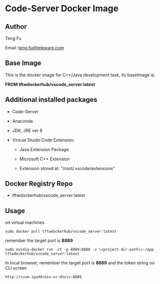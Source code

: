 # Code-Server Docker Image #

## Author ##

Teng Fu

Email: teng.fu@teleware.com

## Base Image ##
This is the docker image for C++/Java development task, its baseImage is:

__FROM tftwdockerhub/vscode_server:latest__

## Additional installed packages ##

- Code-Server

- Anaconda

- JDK, JRE ver 8

- Virsual Stuido Code Extension:
	
	- Java Extension Package

	- Microsoft C++ Extension

	- Extension stored at: "/root/.vscode/extensions"


## Docker Registry Repo ##

-  tftwdockerhub/vscode_server:latest

## Usage ##

on virtual machines


```
sudo docker pull tftwdockerhub/vscode_server:latest
```

remember the target port is __8889__
```
sudo nvidia-docker run -it -p 8889:8888 -v \<project-dir-path\>:/app tftwdockerhub/vscode_server:latest
```

In local browser, remember the target port is __8889__ and the token string on CLI screen
```
http://\<vm-ipaddress-or-dns\>:8889
```